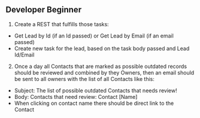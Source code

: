 ## Developer Beginner

1. Create a REST that fulfills those tasks:
* Get Lead by Id (if an Id passed) or Get Lead by Email (if an email passed)
* Create new task for the lead, based on the task body passed and Lead Id/Email

2. Once a day all Contacts that are marked as possible outdated records should be reviewed and combined by they Owners, then an email should be sent to all owners with the list of all Contacts like this:
* Subject: The list of possible outdated Contacts that needs review!
* Body: Contacts that need review: Contact [Name]
* When clicking on contact name there should be direct link to the Contact